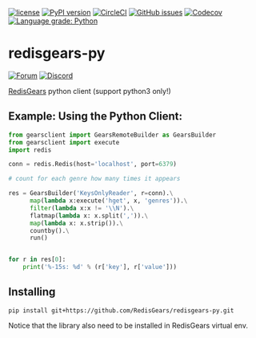 [![license](https://img.shields.io/github/license/RedisGears/redisgears-py.svg)](https://github.com/RedisGears/redisgears-py)
[![PyPI version](https://badge.fury.io/py/redisgears-py.svg)](https://badge.fury.io/py/redisgears-py)
[![CircleCI](https://circleci.com/gh/RedisGears/redisgears-py/tree/master.svg?style=svg)](https://circleci.com/gh/RedisGears/redisgears-py/tree/master)
[![GitHub issues](https://img.shields.io/github/release/RedisGears/redisgears-py.svg)](https://github.com/RedisGears/redisgears-py/releases/latest)
[![Codecov](https://codecov.io/gh/RedisGears/redisgears-py/branch/master/graph/badge.svg)](https://codecov.io/gh/RedisGears/redisgears-py)
[![Language grade: Python](https://img.shields.io/lgtm/grade/python/g/RedisGears/redisgears-py.svg?logo=lgtm&logoWidth=18)](https://lgtm.com/projects/g/RedisGears/redisgears-py/context:python)

# redisgears-py
[![Forum](https://img.shields.io/badge/Forum-RedisGears-blue)](https://forum.redislabs.com/c/modules/redisgears)
[![Discord](https://img.shields.io/discord/697882427875393627?style=flat-square)](https://discord.gg/6yaVTtp)

[RedisGears](http://redisgears.io) python client (support python3 only!)

## Example: Using the Python Client:
```python
from gearsclient import GearsRemoteBuilder as GearsBuilder
from gearsclient import execute
import redis

conn = redis.Redis(host='localhost', port=6379)

# count for each genre how many times it appears

res = GearsBuilder('KeysOnlyReader', r=conn).\
	  map(lambda x:execute('hget', x, 'genres')).\
	  filter(lambda x:x != '\\N').\
	  flatmap(lambda x: x.split(',')).\
	  map(lambda x: x.strip()).\
	  countby().\
	  run()


for r in res[0]:
	print('%-15s: %d' % (r['key'], r['value']))
```

## Installing
```
pip install git+https://github.com/RedisGears/redisgears-py.git
```
Notice that the library also need to be installed in RedisGears virtual env.
